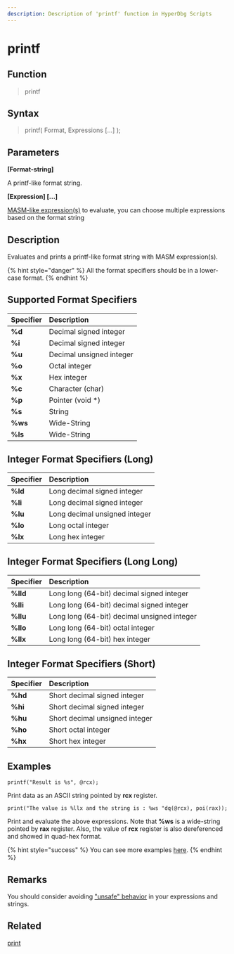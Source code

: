 ```yaml
---
description: Description of 'printf' function in HyperDbg Scripts
---
```


# printf

## Function

> printf

## Syntax

> printf\( Format, Expressions \[...\] \);

## Parameters

**\[Format-string\]**

A printf-like format string.

**\[Expression\] \[...\]**

[MASM-like expression\(s\)](https://docs.hyperdbg.org/commands/scripting-language/assumptions-and-evaluations) to evaluate, you can choose multiple expressions based on  the format string

## Description

Evaluates and prints a printf-like format string with MASM expression\(s\).

{% hint style="danger" %}
All the format specifiers should be in a lower-case format.
{% endhint %}

## Supported Format Specifiers

| Specifier | Description |
| :--- | :--- |
| **%d** | Decimal signed integer |
| **%i** | Decimal signed integer |
| **%u** | Decimal unsigned integer |
| **%o** | Octal integer |
| **%x** | Hex integer |
| **%c** | Character \(char\) |
| **%p** | Pointer \(void \*\) |
| **%s** | String |
| **%ws** | Wide-String |
| **%ls** | Wide-String |

## Integer Format Specifiers \(Long\)

| Specifier | Description |
| :--- | :--- |
| **%ld** | Long decimal signed integer |
| **%li** | Long decimal signed integer |
| **%lu** | Long decimal unsigned integer |
| **%lo** | Long octal integer |
| **%lx** | Long hex integer |

## Integer Format Specifiers \(Long Long\)

| Specifier | Description |
| :--- | :--- |
| **%lld** | Long long \(64-bit\) decimal signed integer |
| **%lli** | Long long \(64-bit\) decimal signed integer |
| **%llu** | Long long \(64-bit\) decimal unsigned integer |
| **%llo** | Long long \(64-bit\) octal integer |
| **%llx** | Long long \(64-bit\) hex integer |

## Integer Format Specifiers \(Short\)

| Specifier | Description |
| :--- | :--- |
| **%hd** | Short decimal signed integer |
| **%hi** | Short decimal signed integer |
| **%hu** | Short decimal unsigned integer |
| **%ho** | Short octal integer |
| **%hx** | Short hex integer |

## Examples

`printf("Result is %s", @rcx);`

Print data as an ASCII string pointed by **rcx** register.

`print("The value is %llx and the string is : %ws "dq(@rcx), poi(rax));`

Print and evaluate the above expressions. Note that **%ws** is a wide-string pointed by **rax** register. Also, the value of **rcx** register is also dereferenced and showed in quad-hex format.

{% hint style="success" %}
You can see more examples [here](https://docs.hyperdbg.org/commands/scripting-language/examples/view-system-state).
{% endhint %}

## **Remarks**

You should consider avoiding ["unsafe" behavior](https://docs.hyperdbg.org/tips-and-tricks/considerations/the-unsafe-behavior) in your expressions and strings.

## Related

[print](https://docs.hyperdbg.org/commands/scripting-language/functions/exports/print)

